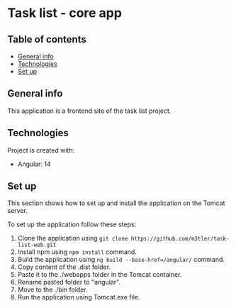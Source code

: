 # Task list - core app

## Table of contents
* [General info](#general-info)
* [Technologies](#technologies)
* [Set up](#set-up)

## General info
This application is a frontend site of the task list project. 

## Technologies
Project is created with:
* Angular: 14

## Set up
This section shows how to set up and install the application on the Tomcat server.

To set up the application follow these steps:
1. Clone the application using ```git clone https://github.com/m3tler/task-list-web.git```
2. Install npm using ```npm install``` command.
3. Build the application using ```ng build --base-href=/angular/``` command.
4. Copy content of the .dist folder.
5. Paste it to the ./webapps folder in the Tomcat container.
6. Rename pasted folder to "angular".
7. Move to the ./bin folder.
8. Run the application using Tomcat.exe file.
